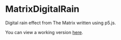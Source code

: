 # MatrixDigitalRain
Digital rain effect from The Matrix written using p5.js.

You can view a working version [here](https://vanillaslice.github.io/MatrixDigitalRain/).
